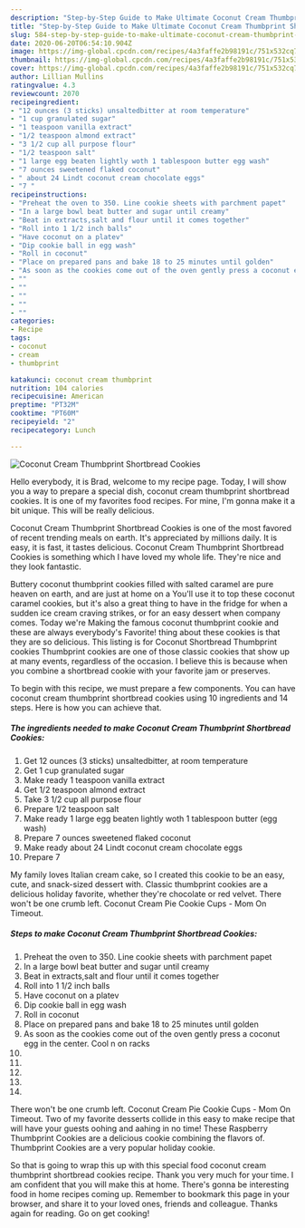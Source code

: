 ```yaml
---
description: "Step-by-Step Guide to Make Ultimate Coconut Cream Thumbprint Shortbread Cookies"
title: "Step-by-Step Guide to Make Ultimate Coconut Cream Thumbprint Shortbread Cookies"
slug: 584-step-by-step-guide-to-make-ultimate-coconut-cream-thumbprint-shortbread-cookies
date: 2020-06-20T06:54:10.904Z
image: https://img-global.cpcdn.com/recipes/4a3faffe2b98191c/751x532cq70/coconut-cream-thumbprint-shortbread-cookies-recipe-main-photo.jpg
thumbnail: https://img-global.cpcdn.com/recipes/4a3faffe2b98191c/751x532cq70/coconut-cream-thumbprint-shortbread-cookies-recipe-main-photo.jpg
cover: https://img-global.cpcdn.com/recipes/4a3faffe2b98191c/751x532cq70/coconut-cream-thumbprint-shortbread-cookies-recipe-main-photo.jpg
author: Lillian Mullins
ratingvalue: 4.3
reviewcount: 2070
recipeingredient:
- "12 ounces (3 sticks) unsaltedbitter at room temperature"
- "1 cup granulated sugar"
- "1 teaspoon vanilla extract"
- "1/2 teaspoon almond extract"
- "3 1/2 cup all purpose flour"
- "1/2 teaspoon salt"
- "1 large egg beaten lightly woth 1 tablespoon butter egg wash"
- "7 ounces sweetened flaked coconut"
- " about 24 Lindt coconut cream chocolate eggs"
- "7 "
recipeinstructions:
- "Preheat the oven to 350. Line cookie sheets with parchment papet"
- "In a large bowl beat butter and sugar until creamy"
- "Beat in extracts,salt and flour until it comes together"
- "Roll into 1 1/2 inch balls"
- "Have coconut on a platev"
- "Dip cookie ball in egg wash"
- "Roll in coconut"
- "Place on prepared pans and bake 18 to 25 minutes until golden"
- "As soon as the cookies come out of the oven gently press a coconut egg in the center. Cool n on racks"
- ""
- ""
- ""
- ""
- ""
categories:
- Recipe
tags:
- coconut
- cream
- thumbprint

katakunci: coconut cream thumbprint 
nutrition: 104 calories
recipecuisine: American
preptime: "PT32M"
cooktime: "PT60M"
recipeyield: "2"
recipecategory: Lunch

---
```



![Coconut Cream Thumbprint Shortbread Cookies](https://img-global.cpcdn.com/recipes/4a3faffe2b98191c/751x532cq70/coconut-cream-thumbprint-shortbread-cookies-recipe-main-photo.jpg)

Hello everybody, it is Brad, welcome to my recipe page. Today, I will show you a way to prepare a special dish, coconut cream thumbprint shortbread cookies. It is one of my favorites food recipes. For mine, I'm gonna make it a bit unique. This will be really delicious.

Coconut Cream Thumbprint Shortbread Cookies is one of the most favored of recent trending meals on earth. It's appreciated by millions daily. It is easy, it is fast, it tastes delicious. Coconut Cream Thumbprint Shortbread Cookies is something which I have loved my whole life. They're nice and they look fantastic.

Buttery coconut thumbprint cookies filled with salted caramel are pure heaven on earth, and are just at home on a You&#39;ll use it to top these coconut caramel cookies, but it&#39;s also a great thing to have in the fridge for when a sudden ice cream craving strikes, or for an easy dessert when company comes. Today we&#39;re Making the famous coconut thumbprint cookie and these are always everybody&#39;s Favorite! thing about these cookies is that they are so delicious. This listing is for Coconut Shortbread Thumbprint cookies Thumbprint cookies are one of those classic cookies that show up at many events, regardless of the occasion. I believe this is because when you combine a shortbread cookie with your favorite jam or preserves.


To begin with this recipe, we must prepare a few components. You can have coconut cream thumbprint shortbread cookies using 10 ingredients and 14 steps. Here is how you can achieve that.

<!--inarticleads1-->

##### The ingredients needed to make Coconut Cream Thumbprint Shortbread Cookies:

1. Get 12 ounces (3 sticks) unsaltedbitter, at room temperature
1. Get 1 cup granulated sugar
1. Make ready 1 teaspoon vanilla extract
1. Get 1/2 teaspoon almond extract
1. Take 3 1/2 cup all purpose flour
1. Prepare 1/2 teaspoon salt
1. Make ready 1 large egg beaten lightly woth 1 tablespoon butter (egg wash)
1. Prepare 7 ounces sweetened flaked coconut
1. Make ready  about 24 Lindt coconut cream chocolate eggs
1. Prepare 7 


My family loves Italian cream cake, so I created this cookie to be an easy, cute, and snack-sized dessert with. Classic thumbprint cookies are a delicious holiday favorite, whether they&#39;re chocolate or red velvet. There won&#39;t be one crumb left. Coconut Cream Pie Cookie Cups - Mom On Timeout. 

<!--inarticleads2-->

##### Steps to make Coconut Cream Thumbprint Shortbread Cookies:

1. Preheat the oven to 350. Line cookie sheets with parchment papet
1. In a large bowl beat butter and sugar until creamy
1. Beat in extracts,salt and flour until it comes together
1. Roll into 1 1/2 inch balls
1. Have coconut on a platev
1. Dip cookie ball in egg wash
1. Roll in coconut
1. Place on prepared pans and bake 18 to 25 minutes until golden
1. As soon as the cookies come out of the oven gently press a coconut egg in the center. Cool n on racks
1. 
1. 
1. 
1. 
1. 


There won&#39;t be one crumb left. Coconut Cream Pie Cookie Cups - Mom On Timeout. Two of my favorite desserts collide in this easy to make recipe that will have your guests oohing and aahing in no time! These Raspberry Thumbprint Cookies are a delicious cookie combining the flavors of. Thumbprint Cookies are a very popular holiday cookie. 

So that is going to wrap this up with this special food coconut cream thumbprint shortbread cookies recipe. Thank you very much for your time. I am confident that you will make this at home. There's gonna be interesting food in home recipes coming up. Remember to bookmark this page in your browser, and share it to your loved ones, friends and colleague. Thanks again for reading. Go on get cooking!
